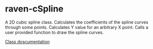 raven-cSpline
=============

A 2D cubic spline class.  Calculates the coefficients of the spline curves through some points.  Calculates Y value for an arbitrary X point.  Calls a user provided function to draw the spline curves.

[Class doscumentation](http://jamesbremner.github.io/raven-cSpline/doc/html/classraven_1_1c_spline.html)
